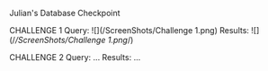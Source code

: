 Julian's Database Checkpoint

CHALLENGE 1
Query: ![](/ScreenShots/Challenge 1.png)
Results: ![](/*/ScreenShots/Challenge 1.png*/)

CHALLENGE 2
Query: ...
Results: ...